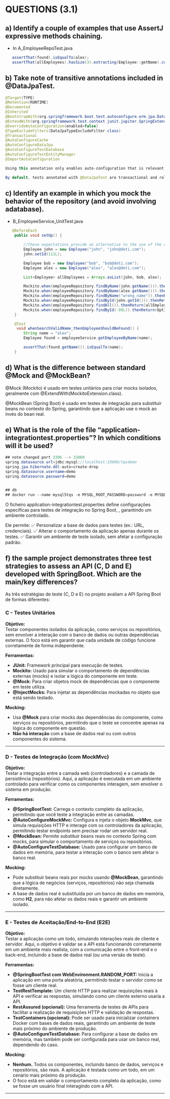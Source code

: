 # QUESTIONS (3.1) 

## a) Identify a couple of examples that use AssertJ expressive methods chaining.

* In A_EmployeeRepoTest.java
```java
   assertThat(found).isEqualTo(alex);
   assertThat(allEmployees).hasSize(3).extracting(Employee::getName).containsOnly(alex.getName(), ron.getName(), bob.getName());
```

## b) Take note of transitive annotations included in @DataJpaTest.
```java
@Target(TYPE)
@Retention(RUNTIME)
@Documented
@Inherited
@BootstrapWith(org.springframework.boot.test.autoconfigure.orm.jpa.DataJpaTestContextBootstrapper.class)
@ExtendWith(org.springframework.test.context.junit.jupiter.SpringExtension.class)
@OverrideAutoConfiguration(enabled=false)
@TypeExcludeFilters(DataJpaTypeExcludeFilter.class)
@Transactional
@AutoConfigureCache
@AutoConfigureDataJpa
@AutoConfigureTestDatabase
@AutoConfigureTestEntityManager
@ImportAutoConfiguration

Using this annotation only enables auto-configuration that is relevant to Data JPA tests. Similarly, component scanning is limited to JPA repositories and entities (@Entity).

By default, tests annotated with @DataJpaTest are transactional and roll back at the end of each test. 
```
## c) Identify an example in which you mock the behavior of the repository (and avoid involving adatabase).

* B_EmployeeService_UnitTest.java
```java
   @BeforeEach
    public void setUp() {

        //these expectations provide an alternative to the use of the repository
        Employee john = new Employee("john", "john@deti.com");
        john.setId(111L);

        Employee bob = new Employee("bob", "bob@deti.com");
        Employee alex = new Employee("alex", "alex@deti.com");

        List<Employee> allEmployees = Arrays.asList(john, bob, alex);

        Mockito.when(employeeRepository.findByName(john.getName())).thenReturn(john);
        Mockito.when(employeeRepository.findByName(alex.getName())).thenReturn(alex);
        Mockito.when(employeeRepository.findByName("wrong_name")).thenReturn(null);
        Mockito.when(employeeRepository.findById(john.getId())).thenReturn(Optional.of(john));
        Mockito.when(employeeRepository.findAll()).thenReturn(allEmployees);
        Mockito.when(employeeRepository.findById(-99L)).thenReturn(Optional.empty());
    }

    @Test
     void whenSearchValidName_thenEmployeeShouldBeFound() {
        String name = "alex";
        Employee found = employeeService.getEmployeeByName(name);

        assertThat(found.getName()).isEqualTo(name);
    }
```

## d) What is the difference between standard @Mock and @MockBean?
@Mock (Mockito) é usado em testes unitários para criar mocks isolados, geralmente com @ExtendWith(MockitoExtension.class).

@MockBean (Spring Boot) é usado em testes de integração para substituir beans no contexto do Spring, garantindo que a aplicação use o mock ao invés do bean real.

## e) What is the role of the file “application-integrationtest.properties”? In which conditions will it be used?

```java
## note changed port 3306 --> 33060
spring.datasource.url=jdbc:mysql://localhost:33060/tqsdemo
spring.jpa.hibernate.ddl-auto=create-drop
spring.datasource.username=demo
spring.datasource.password=demo


## db
## docker run --name mysql5tqs -e MYSQL_ROOT_PASSWORD=password -e MYSQL_DATABASE=tqsdemo -e MYSQL_USER=demo -e MYSQL_PASSWORD=demo -p 33060:3306 -d mysql/mysql-server:5.7

```

O ficheiro application-integrationtest.properties define configurações específicas para testes de integração no Spring Boot, , garantindo um ambiente controlado.

Ele permite:
✅ Personalizar a base de dados para testes (ex.: URL, credenciais).
✅ Alterar o comportamento da aplicação apenas durante os testes.
✅ Garantir um ambiente de teste isolado, sem afetar a configuração padrão.

## f) the sample project demonstrates three test strategies to assess an API (C, D and E) developed with SpringBoot. Which are the main/key differences?

As três estratégias de teste (C, D e E) no projeto avaliam a API Spring Boot de formas diferentes:


### **C - Testes Unitários**

**Objetivo:**  
Testar componentes isolados da aplicação, como serviços ou repositórios, sem envolver a interação com o banco de dados ou outras dependências externas. O foco está em garantir que cada unidade de código funcione corretamente de forma independente.

**Ferramentas:**
- **JUnit:** Framework principal para execução de testes.
- **Mockito:** Usado para simular o comportamento de dependências externas (mocks) e isolar a lógica do componente em teste.
- **@Mock:** Para criar objetos mock de dependências que o componente em teste utiliza.
- **@InjectMocks:** Para injetar as dependências mockadas no objeto que está sendo testado.

**Mocking:**  
- Usa **@Mock** para criar mocks das dependências do componente, como serviços ou repositórios, permitindo que o teste se concentre apenas na lógica do componente em questão.  
- **Não há interação** com a base de dados real ou com outros componentes do sistema.

---

### **D - Testes de Integração (com MockMvc)**

**Objetivo:**  
Testar a integração entre a camada web (controladores) e a camada de persistência (repositórios). Aqui, a aplicação é executada em um ambiente controlado para verificar como os componentes interagem, sem envolver o sistema em produção.

**Ferramentas:**
- **@SpringBootTest:** Carrega o contexto completo da aplicação, permitindo que você teste a integração entre as camadas.
- **@AutoConfigureMockMvc:** Configura e injeta o objeto **MockMvc**, que simula requisições HTTP e interage com os controladores da aplicação, permitindo testar endpoints sem precisar rodar um servidor real.
- **@MockBean:** Permite substituir beans reais no contexto Spring com mocks, para simular o comportamento de serviços ou repositórios.
- **@AutoConfigureTestDatabase:** Usado para configurar um banco de dados em memória, para testar a interação com o banco sem afetar o banco real.

**Mocking:**  
- Pode substituir beans reais por mocks usando **@MockBean**, garantindo que a lógica de negócios (serviços, repositórios) não seja chamada diretamente.
- A base de dados real é substituída por um banco de dados em memória, como **H2**, para não afetar os dados reais e garantir um ambiente isolado.

---

### **E - Testes de Aceitação/End-to-End (E2E)**

**Objetivo:**  
Testar a aplicação como um todo, simulando interações reais de cliente e servidor. Aqui, o objetivo é validar se a API está funcionando corretamente em um ambiente mais realista, com a comunicação entre o front-end e o back-end, incluindo a base de dados real (ou uma versão de teste).

**Ferramentas:**
- **@SpringBootTest com WebEnvironment.RANDOM_PORT:** Inicia a aplicação em uma porta aleatória, permitindo testar o servidor como se fosse um cliente real.
- **TestRestTemplate:** Um cliente HTTP para realizar requisições reais à API e verificar as respostas, simulando como um cliente externo usaria a API.
- **RestAssured (opcional):** Uma ferramenta de testes de APIs para facilitar a realização de requisições HTTP e validação de respostas.
- **TestContainers (opcional):** Pode ser usado para inicializar containers Docker com bases de dados reais, garantindo um ambiente de teste mais próximo do ambiente de produção.
- **@AutoConfigureTestDatabase:** Para configurar a base de dados em memória, mas também pode ser configurada para usar um banco real, dependendo do caso.

**Mocking:**  
- **Nenhum.** Todos os componentes, incluindo banco de dados, serviços e repositórios, são reais. A aplicação é testada como um todo, em um cenário mais próximo da produção.
- O foco está em validar o comportamento completo da aplicação, como se fosse um usuário final interagindo com a API.

---